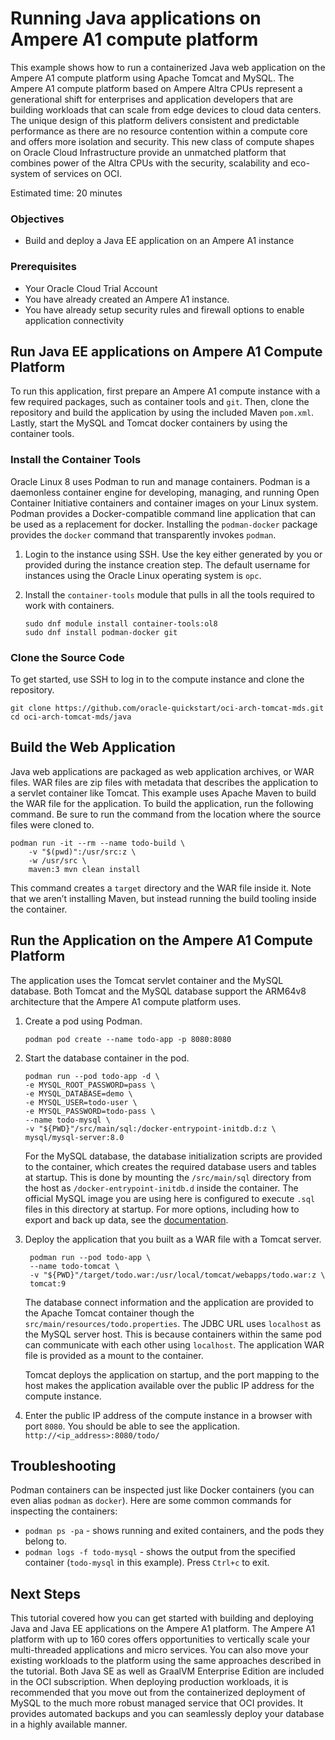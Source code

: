 # Running Java applications on Ampere A1 compute platform 

This example shows how to run a containerized Java web application on the Ampere A1 compute platform using Apache Tomcat and MySQL. The Ampere A1 compute platform based on Ampere Altra CPUs represent a generational shift for enterprises and application developers that are building workloads that can scale from edge devices to cloud data centers. The unique design of this  platform delivers consistent and predictable performance as there are no resource contention within a compute core and offers more isolation and security. This new class of compute shapes on Oracle Cloud Infrastructure  provide an unmatched platform that combines power of the Altra CPUs with the security, scalability and eco-system of services on OCI.


Estimated time: 20 minutes

### Objectives

- Build and deploy a Java EE application on an Ampere A1 instance 

### Prerequisites

- Your Oracle Cloud Trial Account
- You have already created an Ampere A1 instance.
- You have already setup security rules and firewall options to enable application connectivity
  
## Run Java EE applications on Ampere A1 Compute Platform 

To run this application, first prepare an Ampere A1 compute instance with a few required packages, such as container tools and `git`. Then, clone the repository and build the application by using the included Maven `pom.xml`. Lastly, start the MySQL and Tomcat docker containers by using the container tools.

### Install the Container Tools

Oracle Linux 8 uses Podman to run and manage containers. Podman is a daemonless container engine for developing, managing, and running Open Container Initiative containers and container images on your Linux system. Podman provides a Docker-compatible command line application that can be used as a replacement for docker. Installing the `podman-docker` package provides the `docker` command that transparently invokes `podman`.

1. Login to the instance using SSH. Use the key either generated by you or provided during the instance creation step. The default username for instances using the Oracle Linux operating system is `opc`.

1. Install the `container-tools` module that pulls in all the tools required to work with containers.
    ```
    sudo dnf module install container-tools:ol8
    sudo dnf install podman-docker git
    ```

<!-- 1. Set SELinux to be in permissive mode so that Podman can easily interact with the host.
    
    **Note**: This is not recommended for production use. However, setting up SELinux policies for containers are outside the scope of this tutorial. For details, see the Oracle Linux 8 documentation.

    ```
    sudo setenforce 0
    ``` -->

### Clone the Source Code

To get started, use SSH to log in to the compute instance and clone the repository.

```
git clone https://github.com/oracle-quickstart/oci-arch-tomcat-mds.git
cd oci-arch-tomcat-mds/java
```

## Build the Web Application

Java web applications are packaged as web application archives, or WAR files. WAR files are zip files with metadata that describes the application to a servlet container like Tomcat. This example uses Apache Maven to build the WAR file for the application. 
To build the application, run the following command. Be sure to run the command from the location where the source files were cloned to.

```
podman run -it --rm --name todo-build \
    -v "$(pwd)":/usr/src:z \
    -w /usr/src \
    maven:3 mvn clean install
```
This command creates a `target` directory and the WAR file inside it. Note that we aren’t installing Maven, but instead running the build tooling inside the container.

## Run the Application on the Ampere A1 Compute Platform

The application uses the Tomcat servlet container and the MySQL database. Both Tomcat and the MySQL database support the ARM64v8 architecture that the Ampere A1 compute platform uses.

1. Create a pod using Podman.
    ```
    podman pod create --name todo-app -p 8080:8080
    ```

2. Start the database container in the pod.

    ```
    podman run --pod todo-app -d \
    -e MYSQL_ROOT_PASSWORD=pass \
    -e MYSQL_DATABASE=demo \
    -e MYSQL_USER=todo-user \
    -e MYSQL_PASSWORD=todo-pass \
    --name todo-mysql \
    -v "${PWD}"/src/main/sql:/docker-entrypoint-initdb.d:z \
    mysql/mysql-server:8.0
    ```

    For the MySQL database, the database initialization scripts are provided to the container, which creates the required database users and tables at startup. This is done by mounting the `/src/main/sql` directory from the host as `/docker-entrypoint-initdb.d` inside the container. The official MySQL image you are using here is configured to execute `.sql` files in this directory at startup.  For more options, including how to export and back up data, see the [documentation](https://hub.docker.com/_/mysql).


3. Deploy the application that you built as a WAR file with a Tomcat server.
   
   ```
    podman run --pod todo-app \
    --name todo-tomcat \
    -v "${PWD}"/target/todo.war:/usr/local/tomcat/webapps/todo.war:z \
    tomcat:9
    ```

    The database connect information and the application are provided to the Apache Tomcat container though the `src/main/resources/todo.properties`. The JDBC URL uses `localhost` as the MySQL server host. This is because containers within the same pod can communicate with each other using `localhost`. The application WAR file is provided as a mount to the container.

    Tomcat deploys the application on startup, and the port mapping to the host makes the application available over the public IP address for the compute instance.


4. Enter the public IP address of the compute instance in a browser with port `8080`. You should be able to see the application. `http://<ip_address>:8080/todo/`

## Troubleshooting

Podman containers can be inspected just like Docker containers (you can even alias `podman` as `docker`). Here are some common commands for inspecting the containers:

- `podman ps -pa` - shows running and exited containers, and the pods they belong to. 
- `podman logs -f todo-mysql` - shows the output from the specified container (`todo-mysql` in this example). Press `Ctrl+c` to exit.

## Next Steps

This tutorial covered how you can get started with building and deploying  Java and Java EE applications on the Ampere A1 platform. The Ampere A1 platform with up to 160 cores offers opportunities to vertically scale your multi-threaded applications and micro services. You can also move your existing workloads to the platform using the same approaches described in the tutorial. Both Java SE as well as GraalVM Enterprise Edition are included in the OCI subscription. When deploying production workloads, it is recommended that you move out from the containerized deployment of MySQL to the much more robust managed service that OCI provides. It provides automated backups and you can seamlessly deploy your database in a highly available manner. 
